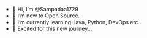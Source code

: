 - 👋 Hi, I’m @Sampadaa1729
- 👀 I’m new to Open Source.
- 🌱 I’m currently learning Java, Python, DevOps etc..
- 🚀 Excited for this new journey...

<!---
Sampadaa1729/Sampadaa1729 is a ✨ special ✨ repository because its `README.md` (this file) appears on your GitHub profile.
You can click the Preview link to take a look at your changes.
--->
